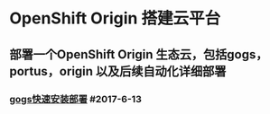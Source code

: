 # OpenShift Origin 搭建云平台

## 部署一个OpenShift Origin 生态云，包括gogs，portus，origin 以及后续自动化详细部署



### [gogs快速安装部署](/page/gogs/gogs_quick_build.md)  #2017-6-13
